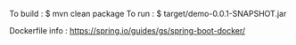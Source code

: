 To build :
$ mvn clean package
To run :
$ target/demo-0.0.1-SNAPSHOT.jar

Dockerfile info : https://spring.io/guides/gs/spring-boot-docker/

